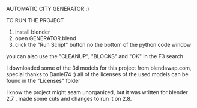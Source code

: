 AUTOMATIC CITY GENERATOR :)

TO RUN THE PROJECT
1. install blender
2. open GENERATOR.blend
3. click the "Run Script" button no the bottom of the python code window

you can also use the "CLEANUP", "BLOCKS" and "OK" in the F3 search

I downloaded some of the 3d models for this project from blendswap.com, special thanks to Daniel74 :)
all of the licenses of the used models can be found in the "Licenses" folder

I know the project might seam unorganized, but it was written for blender 2.7 , made some cuts and changes to run it on 2.8.
